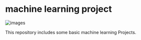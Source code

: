 # machine learning project

![images](https://user-images.githubusercontent.com/29937202/66258838-80632480-e7c7-11e9-9b63-48cd0724da2e.jpg)


This repository includes some basic machine learning Projects. 
